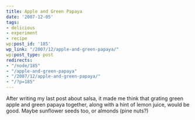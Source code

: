 ```yaml
---
title: Apple and Green Papaya
date: '2007-12-05'
tags:
- delicious
- experiment
- recipe
wp:post_id: '185'
wp_link: "/2007/12/apple-and-green-papaya/"
wp:post_type: post
redirects:
- "/node/185"
- "/apple-and-green-papaya"
- "/2007/12/apple-and-green-papaya/"
- "/?p=185"
---
```


After writing my last post about salsa, it made me think that grating green apple and green papaya together, along with a hint of lemon juice, would be good. Maybe sunflower seeds too, or almonds (pine nuts?)
